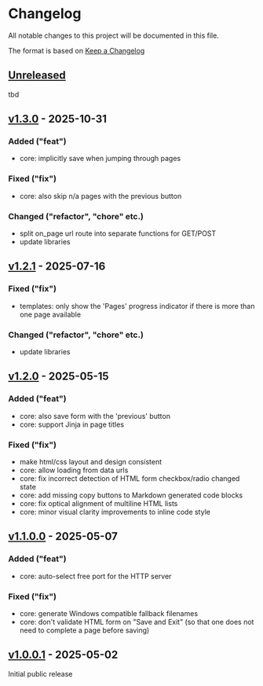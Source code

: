 # Changelog

All notable changes to this project will be documented in this file.

The format is based on [Keep a Changelog](https://keepachangelog.com/en/1.1.0/)


## [Unreleased]

tbd


## [v1.3.0] - 2025-10-31

### Added ("feat")

* core: implicitly save when jumping through pages


### Fixed ("fix")

* core: also skip n/a pages with the previous button


### Changed ("refactor", "chore" etc.)

* split on_page url route into separate functions for GET/POST
* update libraries


## [v1.2.1] - 2025-07-16

### Fixed ("fix")

* templates: only show the 'Pages' progress indicator if there is more than one page available


### Changed ("refactor", "chore" etc.)

* update libraries



## [v1.2.0] - 2025-05-15

### Added ("feat")

* core: also save form with the 'previous' button
* core: support Jinja in page titles


### Fixed ("fix")

* make html/css layout and design consistent
* core: allow loading from data urls
* core: fix incorrect detection of HTML form checkbox/radio changed state
* core: add missing copy buttons to Markdown generated code blocks
* core: fix optical alignment of multiline HTML lists
* core: minor visual clarity improvements to inline code style



## [v1.1.0.0] - 2025-05-07

### Added ("feat")

* core: auto-select free port for the HTTP server


### Fixed ("fix")

* core: generate Windows compatible fallback filenames
* core: don't validate HTML form on "Save and Exit" (so that one does not need to complete a page before saving)



## [v1.0.0.1] - 2025-05-02

Initial public release


[Unreleased]: https://github.com/Linuxfabrik/checklistfabrik/compare/v1.3.0...HEAD
[v1.3.0]: https://github.com/Linuxfabrik/checklistfabrik/compare/v1.2.1...v1.3.0
[v1.2.1]: https://github.com/Linuxfabrik/checklistfabrik/compare/v1.2.0...v1.2.1
[v1.2.0]: https://github.com/Linuxfabrik/checklistfabrik/compare/v1.1.0.0...v1.2.0
[v1.1.0.0]: https://github.com/Linuxfabrik/checklistfabrik/compare/v1.0.0.1...v1.1.0.0
[v1.0.0.1]: https://github.com/Linuxfabrik/checklistfabrik/releases/tag/v1.0.0.1
